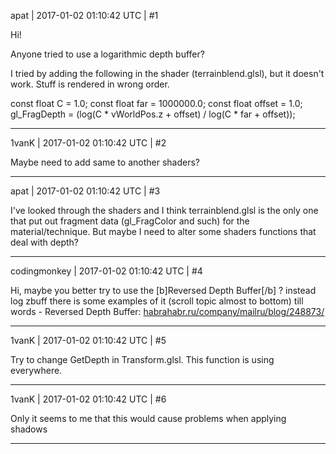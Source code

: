 apat | 2017-01-02 01:10:42 UTC | #1

Hi!

Anyone tried to use a logarithmic depth buffer? 

I tried by adding the following in the shader (terrainblend.glsl), but it doesn't work. Stuff is rendered in wrong order.  

const float C = 1.0;
const float far = 1000000.0;
const float offset = 1.0;
gl_FragDepth = (log(C * vWorldPos.z + offset) / log(C * far + offset));

-------------------------

1vanK | 2017-01-02 01:10:42 UTC | #2

Maybe need to add same to another shaders?

-------------------------

apat | 2017-01-02 01:10:42 UTC | #3

I've looked through the shaders and I think terrainblend.glsl is the only one that put out fragment data (gl_FragColor and such) for the material/technique. But maybe I need to alter some shaders functions that deal with depth?

-------------------------

codingmonkey | 2017-01-02 01:10:42 UTC | #4

Hi, maybe you better try to use the [b]Reversed Depth Buffer[/b] ? instead log zbuff
there is some examples of it (scroll topic almost to bottom) till words - Reversed Depth Buffer: [habrahabr.ru/company/mailru/blog/248873/](https://habrahabr.ru/company/mailru/blog/248873/)

-------------------------

1vanK | 2017-01-02 01:10:42 UTC | #5

Try to change GetDepth in Transform.glsl. This function is using everywhere.

-------------------------

1vanK | 2017-01-02 01:10:42 UTC | #6

Only it seems to me that this would cause problems when applying shadows

-------------------------

